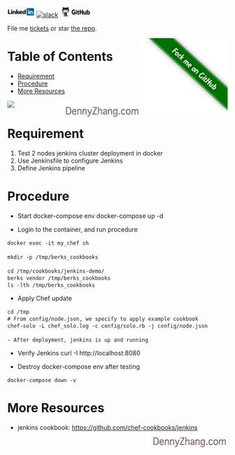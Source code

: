 [![LinkedIn](https://raw.githubusercontent.com/USDevOps/mywechat-slack-group/master/images/linkedin.png)](https://www.linkedin.com/in/dennyzhang001) <a href="https://www.dennyzhang.com/slack" target="_blank" rel="nofollow"><img src="http://slack.dennyzhang.com/badge.svg" alt="slack"/></a> [![Github](https://raw.githubusercontent.com/USDevOps/mywechat-slack-group/master/images/github.png)](https://github.com/DennyZhang)

File me [tickets](https://github.com/DennyZhang/chef-study/issues) or star [the repo](https://github.com/DennyZhang/chef-study).

<a href="https://github.com/DennyZhang?tab=followers"><img align="right" width="200" height="183" src="https://raw.githubusercontent.com/USDevOps/mywechat-slack-group/master/images/fork_github.png" /></a>

Table of Contents
=================

   * [Requirement](#requirement)
   * [Procedure](#procedure)
   * [More Resources](#more-resources)

<a href="https://www.dennyzhang.com"><img src="https://raw.githubusercontent.com/DennyZhang/chef-study/master/images/scenario-303-design.png"/> </a>
<a href="https://www.dennyzhang.com"><img align="right" width="185" height="37" src="https://raw.githubusercontent.com/USDevOps/mywechat-slack-group/master/images/dns_small.png"></a>

# Requirement

1. Test 2 nodes jenkins cluster deployment in docker
2. Use Jenkinsfile to configure Jenkins
3. Define Jenkins pipeline

# Procedure
- Start docker-compose env
docker-compose up -d

- Login to the container, and run procedure
```
docker exec -it my_chef sh

mkdir -p /tmp/berks_cookbooks

cd /tmp/cookbooks/jenkins-demo/
berks vendor /tmp/berks_cookbooks
ls -lth /tmp/berks_cookbooks
```

- Apply Chef update
```
cd /tmp
# From config/node.json, we specify to apply example cookbook
chef-solo -L chef_solo.log -c config/solo.rb -j config/node.json

- After deployment, jenkins is up and running
```

- Verify Jenkins
curl -I http://localhost:8080

- Destroy docker-compose env after testing

```
docker-compose down -v
```

# More Resources
- jenkins cookbook: https://github.com/chef-cookbooks/jenkins
<a href="https://www.dennyzhang.com"><img align="right" width="185" height="37" src="https://raw.githubusercontent.com/USDevOps/mywechat-slack-group/master/images/dns_small.png"></a>
